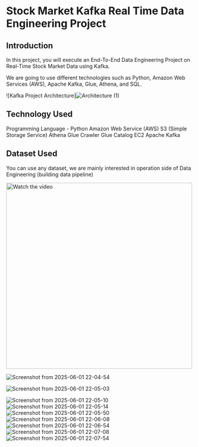# Stock Market Kafka Real Time Data Engineering Project
## Introduction

In this project, you will execute an End-To-End Data Engineering Project on Real-Time Stock Market Data using Kafka.

We are going to use different technologies such as Python, Amazon Web Services (AWS), Apache Kafka, Glue, Athena, and SQL.

![Kafka Project Architecture]![Architecture (1)](https://github.com/user-attachments/assets/d348d0a7-cf58-4bdc-a15f-071277ab861b)

## Technology Used
Programming Language - Python
Amazon Web Service (AWS)
S3 (Simple Storage Service)
Athena
Glue Crawler
Glue Catalog
EC2
Apache Kafka
## Dataset Used
 
 You can use any dataset, we are mainly interested in operation side of Data Engineering (building data pipeline)

 <a href="[https://www.youtube.com/watch?v=VIDEO_ID](https://youtu.be/uh41kxFwzYQ)" target="_blank">
  <img src="[https://img.youtube.com/vi/VIDEO_ID/0.jpg](https://www.google.com/url?sa=i&url=https%3A%2F%2Fmedium.com%2Fwhatnot-engineering%2Fscaling-our-data-stack-with-kafka-and-real-time-stream-processing-56554dcbb0fc&psig=AOvVaw3Llai5n0lGXk1szqLyu21_&ust=1748883820396000&source=images&cd=vfe&opi=89978449&ved=0CBQQjRxqFwoTCJj-2ora0I0DFQAAAAAdAAAAABAE)" alt="Watch the video" width="500"/>
</a>



![Screenshot from 2025-06-01 22-04-54](https://github.com/user-attachments/assets/dcf56560-6b1b-4bba-8cc4-7216220a3069)

![Screenshot from 2025-06-01 22-05-03](https://github.com/user-attachments/assets/252efc59-97b2-44e6-865e-1bec0b22dbd1)

![Screenshot from 2025-06-01 22-05-10](https://github.com/user-attachments/assets/a1ebf709-7ff4-4470-8ca0-23613d2c8c25)
![Screenshot from 2025-06-01 22-05-14](https://github.com/user-attachments/assets/4ce13199-02e2-4fa8-88d1-3b74e3dad42a)
![Screenshot from 2025-06-01 22-05-50](https://github.com/user-attachments/assets/a9610c1b-b7a4-4531-b259-89c49f26ddd3)
![Screenshot from 2025-06-01 22-06-08](https://github.com/user-attachments/assets/62e26be0-b887-4bc2-8ddb-f689146a1c60)
![Screenshot from 2025-06-01 22-06-54](https://github.com/user-attachments/assets/fab3879f-99b7-40af-9744-5068e671d6d6)
![Screenshot from 2025-06-01 22-07-08](https://github.com/user-attachments/assets/38716949-0d31-4beb-b63c-e91dc058b522)
![Screenshot from 2025-06-01 22-07-54](https://github.com/user-attachments/assets/8cf0d954-2396-4f1c-864f-e7d951084da4)









